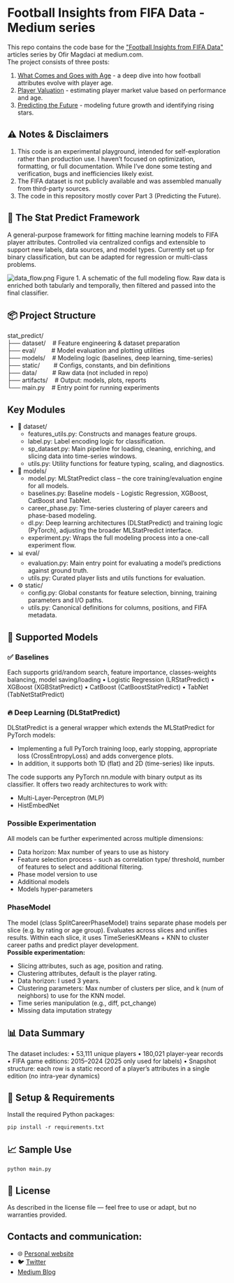 # Football Insights from FIFA Data - Medium series

This repo contains the code base for the <a href="https://medium.com/@ofirmagdaci">"Football Insights from FIFA
Data"</a> articles series by Ofir Magdaci at medium.com.<br>
The project consists of three posts:
1. <a href="https://medium.com/@ofirmagdaci/football-insights-from-fifa-data-what-comes-and-goes-with-age-2c4636bc99d1">
   What Comes and Goes with Age</a> - a deep dive into how football attributes evolve with player age.
2. <a href="https://medium.com/@ofirmagdaci/football-insights-from-fifa-data-player-valuation-55b1b748e05d">Player
   Valuation</a> - estimating player market value based on performance and age.
3. <a href="https://medium.com/@ofirmagdaci/](https://medium.com/@ofirmagdaci/football-insights-from-fifa-data-predicting-the-future-59891408e8dd">Predicting the Future</a> - modeling future growth and identifying
   rising stars.

## ⚠️ Notes & Disclaimers
1. This code is an experimental playground, intended for self-exploration rather than production use. I haven’t focused on optimization, formatting, or full documentation. While I’ve done some testing and verification, bugs and inefficiencies likely exist. 
2. The FIFA dataset is not publicly available and was assembled manually from third-party sources.
3. The code in this repository mostly cover Part 3 (Predicting the Future).

## 🧠 The Stat Predict Framework
A general-purpose framework for fitting machine learning models to FIFA player attributes. Controlled via centralized configs and extensible to support new labels, data sources, and model types.
Currently set up for binary classification, but can be adapted for regression or multi-class problems.

![data_flow.png](artifacts/figures/data_flow.png)
Figure 1. A schematic of the full modeling flow. Raw data is enriched both tabularly and temporally, then filtered and passed into the final classifier.

## 📦 Project Structure
stat_predict/<br>
├── dataset/&nbsp;&nbsp;&nbsp;&nbsp;# Feature engineering & dataset preparation<br>
├── eval/&nbsp;&nbsp;&nbsp;&nbsp;&nbsp;&nbsp;&nbsp;&nbsp;&nbsp;# Model evaluation and plotting utilities<br>
├── models/&nbsp;&nbsp;&nbsp;&nbsp;# Modeling logic (baselines, deep learning, time-series)<br>
├── static/&nbsp;&nbsp;&nbsp;&nbsp;&nbsp;&nbsp;&nbsp;&nbsp;# Configs, constants, and bin definitions<br>
├── data/&nbsp;&nbsp;&nbsp;&nbsp;&nbsp;&nbsp;&nbsp;&nbsp;&nbsp;# Raw data (not included in repo)<br>
├── artifacts/ &nbsp;&nbsp;&nbsp;# Output: models, plots, reports<br>
└── main.py &nbsp;&nbsp;&nbsp;# Entry point for running experiments<br>

## Key Modules
- 📁 dataset/
    - features_utils.py: Constructs and manages feature groups.
    - label.py: Label encoding logic for classification.
    - sp_dataset.py: Main pipeline for loading, cleaning, enriching, and slicing data into time-series windows.
    - utils.py: Utility functions for feature typing, scaling, and diagnostics.
- 🤖 models/
    - model.py: MLStatPredict class – the core training/evaluation engine for all models.
    - baselines.py: Baseline models - Logistic Regression, XGBoost, CatBoost and TabNet.
    - career_phase.py: Time-series clustering of player careers and phase-based modeling.
    - dl.py: Deep learning architectures (DLStatPredict) and training logic (PyTorch), adjusting the broader MLStatPredict interface.
    - experiment.py: Wraps the full modeling process into a one-call experiment flow.
- 📊 eval/
    - evaluation.py: Main entry point for evaluating a model’s predictions against ground truth.
    - utils.py: Curated player lists and utils functions for evaluation.
- ⚙️ static/
    - config.py: Global constants for feature selection, binning, training parameters and I/O paths.
    - utils.py: Canonical definitions for columns, positions, and FIFA metadata.

## 🤖 Supported Models
### ✅ Baselines
Each supports grid/random search, feature importance, classes-weights balancing, model saving/loading
	•	Logistic Regression (LRStatPredict)
	•	XGBoost (XGBStatPredict)
	•	CatBoost (CatBoostStatPredict)
	•	TabNet (TabNetStatPredict)

### 🔥 Deep Learning (DLStatPredict)
DLStatPredict is a general wrapper which extends the MLStatPredict for PyTorch models: 
- Implementing a full PyTorch training loop, early stopping, appropriate loss (CrossEntropyLoss) and adds convergence plots. <br>
- In addition, it supports both 1D (flat) and 2D (time-series) like inputs. 

The code supports any PyTorch nn.module with binary output as its classifier. It offers two ready architectures to work with:
- Multi-Layer-Perceptron (MLP)
- HistEmbedNet

### Possible Experimentation
All models can be further experimented across multiple dimensions:
- Data horizon: Max number of years to use as history
- Feature selection process - such as correlation type/ threshold, number of features to select and additional filtering.
- Phase model version to use
- Additional models
- Models hyper-parameters

### PhaseModel
The model (class SplitCareerPhaseModel) trains separate phase models per slice (e.g. by rating or age group). Evaluates across slices and unifies results.
Within each slice, it uses TimeSeriesKMeans + KNN to cluster career paths and predict player development.<br>
**Possible experimentation:**
- Slicing attributes, such as age, position and rating.
- Clustering attributes, default is the player rating.
- Data horizon: I used 3 years.
- Clustering parameters: Max number of clusters per slice, and k (num of neighbors) to use for the KNN model. 
- Time series manipulation (e.g., diff, pct_change)
- Missing data imputation strategy

## 📊 Data Summary
The dataset includes:
• 53,111 unique players
• 180,021 player-year records
• FIFA game editions: 2015–2024 (2025 only used for labels)
• Snapshot structure: each row is a static record of a player’s attributes in a single edition (no intra-year dynamics)

## 🔧 Setup & Requirements

Install the required Python packages:

```aiignore
pip install -r requirements.txt
```

## 📈 Sample Use

```aiignore
python main.py
```

## 📄 License

As described in the license file — feel free to use or adapt, but no warranties provided.

## Contacts and communication:

- 🌐 <a href="www.magdaci.com">Personal website</a>
- 🐦 <a href="https://twitter.com/Magdaci">Twitter</a>
- <a href="https://medium.com/@ofirmagdaci">Medium Blog</a>
